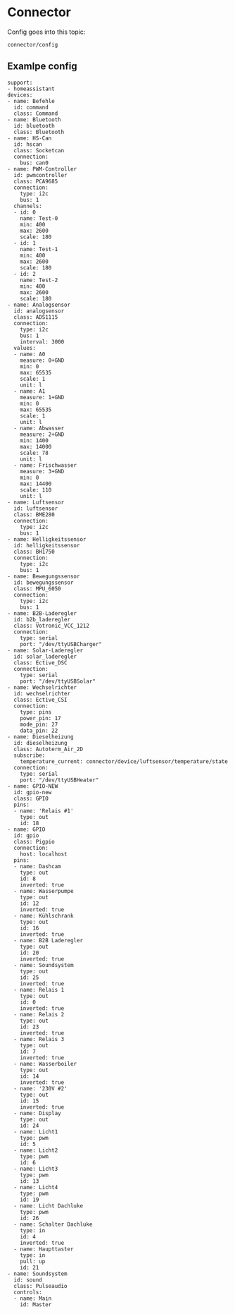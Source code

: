 # Connector

Config goes into this topic:

    connector/config

## Examlpe config

    support:
    - homeassistant
    devices:
    - name: Befehle
      id: command
      class: Command
    - name: Bluetooth
      id: bluetooth
      class: Bluetooth
    - name: HS-Can
      id: hscan
      class: Socketcan
      connection:
        bus: can0
    - name: PWM-Controller
      id: pwmcontroller
      class: PCA9685
      connection:
        type: i2c
        bus: 1
      channels:
      - id: 0
        name: Test-0
        min: 400
        max: 2600
        scale: 180
      - id: 1
        name: Test-1
        min: 400
        max: 2600
        scale: 180
      - id: 2
        name: Test-2
        min: 400
        max: 2600
        scale: 180
    - name: Analogsensor
      id: analogsensor
      class: ADS1115
      connection:
        type: i2c
        bus: 1
        interval: 3000
      values:
      - name: A0
        measure: 0+GND
        min: 0
        max: 65535
        scale: 1
        unit: l
      - name: A1
        measure: 1+GND
        min: 0
        max: 65535
        scale: 1
        unit: l
      - name: Abwasser
        measure: 2+GND
        min: 1400
        max: 14000
        scale: 78
        unit: l
      - name: Frischwasser
        measure: 3+GND
        min: 0
        max: 14400
        scale: 110
        unit: l
    - name: Luftsensor
      id: luftsensor
      class: BME280
      connection:
        type: i2c
        bus: 1
    - name: Helligkeitssensor
      id: helligkeitssensor
      class: BH1750
      connection:
        type: i2c
        bus: 1
    - name: Bewegungssensor
      id: bewegungssensor
      class: MPU_6050
      connection:
        type: i2c
        bus: 1
    - name: B2B-Laderegler
      id: b2b_laderegler
      class: Votronic_VCC_1212
      connection:
        type: serial
        port: "/dev/ttyUSBCharger"
    - name: Solar-Laderegler
      id: solar_laderegler
      class: Ective_DSC
      connection:
        type: serial
        port: "/dev/ttyUSBSolar"
    - name: Wechselrichter
      id: wechselrichter
      class: Ective_CSI
      connection:
        type: pins
        power_pin: 17
        mode_pin: 27
        data_pin: 22
    - name: Dieselheizung
      id: dieselheizung
      class: Autoterm_Air_2D
      subscribe:
        temperature_current: connector/device/luftsensor/temperature/state
      connection:
        type: serial
        port: "/dev/ttyUSBHeater"
    - name: GPIO-NEW
      id: gpio-new
      class: GPIO
      pins:
      - name: 'Relais #1'
        type: out
        id: 18
    - name: GPIO
      id: gpio
      class: Pigpio
      connection:
        host: localhost
      pins:
      - name: Dashcam
        type: out
        id: 8
        inverted: true
      - name: Wasserpumpe
        type: out
        id: 12
        inverted: true
      - name: Kühlschrank
        type: out
        id: 16
        inverted: true
      - name: B2B Laderegler
        type: out
        id: 20
        inverted: true
      - name: Soundsystem
        type: out
        id: 25
        inverted: true
      - name: Relais 1
        type: out
        id: 0
        inverted: true
      - name: Relais 2
        type: out
        id: 23
        inverted: true
      - name: Relais 3
        type: out
        id: 7
        inverted: true
      - name: Wasserboiler
        type: out
        id: 14
        inverted: true
      - name: '230V #2'
        type: out
        id: 15
        inverted: true
      - name: Display
        type: out
        id: 24
      - name: Licht1
        type: pwm
        id: 5
      - name: Licht2
        type: pwm
        id: 6
      - name: Licht3
        type: pwm
        id: 13
      - name: Licht4
        type: pwm
        id: 19
      - name: Licht Dachluke
        type: pwm
        id: 26
      - name: Schalter Dachluke
        type: in
        id: 4
        inverted: true
      - name: Haupttaster
        type: in
        pull: up
        id: 21
    - name: Soundsystem
      id: sound
      class: Pulseaudio
      controls:
      - name: Main
        id: Master
